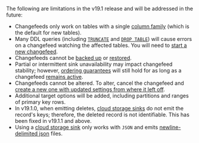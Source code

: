 The following are limitations in the v19.1 release and will be addressed in the future:

- Changefeeds only work on tables with a single [column family](column-families.html) (which is the default for new tables).
- Many DDL queries (including [`TRUNCATE`](truncate.html) and [`DROP TABLE`](drop-table.html)) will cause errors on a changefeed watching the affected tables. You will need to [start a new changefeed](create-changefeed.html#start-a-new-changefeed-where-another-ended).
- Changefeeds cannot be [backed up](backup.html) or [restored](restore.html).
- Partial or intermittent sink unavailability may impact changefeed stability; however, [ordering guarantees](change-data-capture.html#ordering-guarantees) will still hold for as long as a changefeed [remains active](change-data-capture.html#monitor-a-changefeed).
- Changefeeds cannot be altered. To alter, cancel the changefeed and [create a new one with updated settings from where it left off](create-changefeed.html#start-a-new-changefeed-where-another-ended).
- Additional target options will be added, including partitions and ranges of primary key rows.
- In v19.1.0, when emitting deletes, [cloud storage sinks](create-changefeed.html#cloud-storage-sink) do not emit the record's keys; therefore, the deleted record is not identifiable. This has been fixed in v19.1.1 and above.
- Using a [cloud storage sink](create-changefeed.html#cloud-storage-sink) only works with `JSON` and emits [newline-delimited json](http://ndjson.org) files. 
